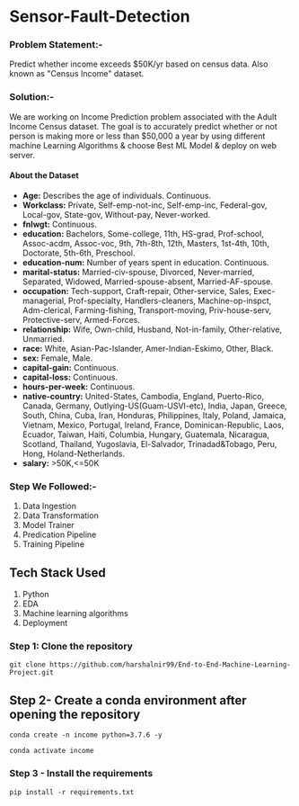 # Sensor-Fault-Detection

### Problem Statement:- 
Predict whether income exceeds $50K/yr based on census data. Also known as "Census Income" dataset.

### Solution:- 
We are working on Income Prediction problem associated with the Adult Income Census dataset. The goal is to accurately predict whether or not person is making more or less than $50,000 a year by using different machine Learning Algorithms & choose Best ML Model & deploy on web server. 

#### About the Dataset
- **Age:** Describes the age of individuals. Continuous.
- **Workclass:** Private, Self-emp-not-inc, Self-emp-inc, Federal-gov, Local-gov, State-gov, Without-pay, Never-worked.
- **fnlwgt:** Continuous.
- **education:** Bachelors, Some-college, 11th, HS-grad, Prof-school, Assoc-acdm, Assoc-voc, 9th, 7th-8th, 12th, Masters, 1st-4th, 10th, Doctorate, 5th-6th, Preschool.
- **education-num:** Number of years spent in education. Continuous.
- **marital-status:** Married-civ-spouse, Divorced, Never-married, Separated, Widowed, Married-spouse-absent, Married-AF-spouse.
- **occupation:** Tech-support, Craft-repair, Other-service, Sales, Exec-managerial, Prof-specialty, Handlers-cleaners, Machine-op-inspct, Adm-clerical, Farming-fishing, Transport-moving, Priv-house-serv, Protective-serv, Armed-Forces.
- **relationship:** Wife, Own-child, Husband, Not-in-family, Other-relative, Unmarried.
- **race:** White, Asian-Pac-Islander, Amer-Indian-Eskimo, Other, Black.
- **sex:** Female, Male.
- **capital-gain:** Continuous.
- **capital-loss:** Continuous.
- **hours-per-week:** Continuous.
- **native-country:** United-States, Cambodia, England, Puerto-Rico, Canada, Germany, Outlying-US(Guam-USVI-etc), India, Japan, Greece, South, China, Cuba, Iran, Honduras, Philippines, Italy, Poland, Jamaica, Vietnam, Mexico, Portugal, Ireland, France, Dominican-Republic, Laos, Ecuador, Taiwan, Haiti, Columbia, Hungary, Guatemala, Nicaragua, Scotland, Thailand, Yugoslavia, El-Salvador, Trinadad&Tobago, Peru, Hong, Holand-Netherlands.
- **salary:** >50K,<=50K

### Step We Followed:-
1. Data Ingestion
2. Data Transformation
3. Model Trainer
4. Predication Pipeline
5. Training Pipeline

## Tech Stack Used
1. Python 
2. EDA
3. Machine learning algorithms
4. Deployment


### Step 1: Clone the repository
```
git clone https://github.com/harshalnir99/End-to-End-Machine-Learning-Project.git
```

## Step 2- Create a conda environment after opening the repository

```
conda create -n income python=3.7.6 -y
```

```
conda activate income
```

### Step 3 - Install the requirements
```
pip install -r requirements.txt
```


